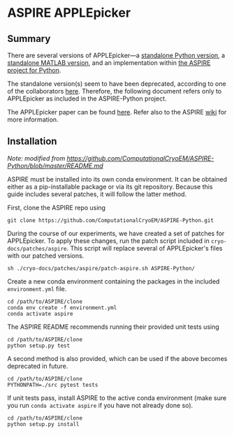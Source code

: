# ASPIRE APPLEpicker

## Summary

There are several versions of APPLEpicker—a 
[standalone Python version](https://github.com/PrincetonUniversity/APPLEpicker-python), a 
[standalone MATLAB version](https://github.com/PrincetonUniversity/APPLEpicker), and an implementation within 
[the ASPIRE project for Python](https://github.com/ComputationalCryoEM/ASPIRE-Python).

The standalone version(s) seem to have been deprecated, according to one of the collaborators 
[here](https://github.com/PrincetonUniversity/APPLEpicker/issues/1#issuecomment-525574243). Therefore, the following 
document refers only to APPLEpicker as included in the ASPIRE-Python project.

The APPLEpicker paper can be found [here](https://doi.org/10.1016/j.jsb.2018.08.012). Refer also to the ASPIRE 
[wiki](https://computationalcryoem.github.io/ASPIRE-Python/) for more information.

## Installation

*Note: modified from https://github.com/ComputationalCryoEM/ASPIRE-Python/blob/master/README.md*

ASPIRE must be installed into its own conda environment. It can be obtained either as a pip-installable package or via 
its git repository. Because this guide includes several patches, it will follow the latter method.

First, clone the ASPIRE repo using 

```shell script
git clone https://github.com/ComputationalCryoEM/ASPIRE-Python.git
```

During the course of our experiments, we have created a set of patches for APPLEpicker. To apply these changes, run the 
patch script included in `cryo-docs/patches/aspire`. This script will replace several of APPLEpicker's files with our 
patched versions.

```shell script
sh ./cryo-docs/patches/aspire/patch-aspire.sh ASPIRE-Python/
```

Create a new conda environment containing the packages in the included `environment.yml` file.

```shell script
cd /path/to/ASPIRE/clone
conda env create -f environment.yml
conda activate aspire
```

The ASPIRE README recommends running their provided unit tests using

```shell script
cd /path/to/ASPIRE/clone
python setup.py test
```

A second method is also provided, which can be used if the above becomes deprecated in future.

```shell script
cd /path/to/ASPIRE/clone
PYTHONPATH=./src pytest tests
```

If unit tests pass, install ASPIRE to the active conda environment (make sure you run `conda activate aspire` if you 
have not already done so).

```shell script
cd /path/to/ASPIRE/clone
python setup.py install
```
